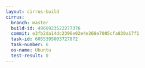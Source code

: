 ```yaml
---
layout: cirrus-build
cirrus:
  branch: master
  build-id: 4966923522277376
  commit: e3fb2da14dc2396e02e4e268e7005cfa830a17f1
  task-id: 6055395003727872
  task-number: 6
  os-name: Ubuntu
  test-result: 0
---
```


